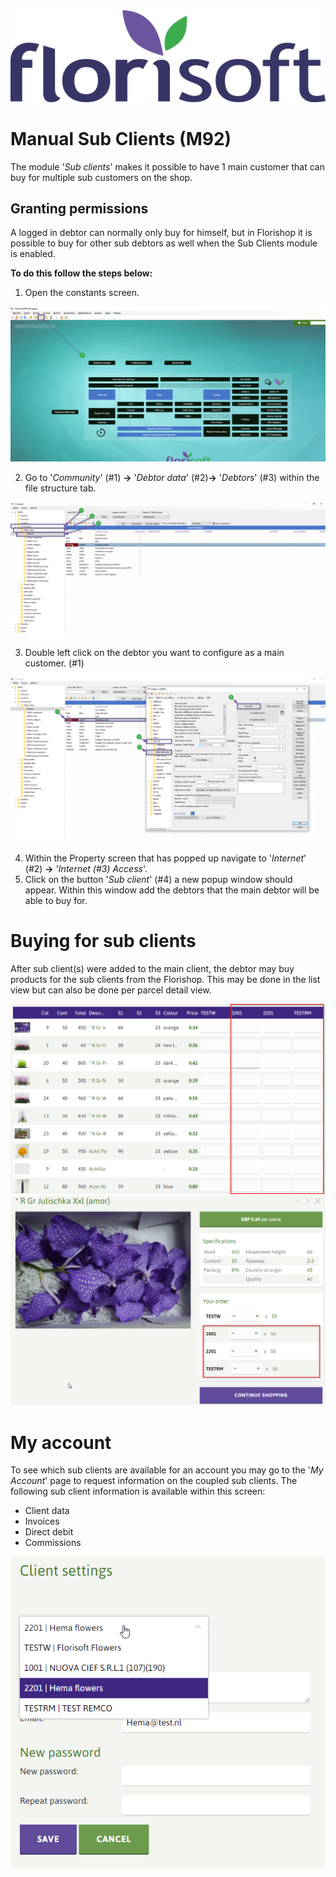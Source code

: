 <img src="../../fslogo.png">

# Manual Sub Clients (M92)

The module '*Sub clients*' makes it possible to have 1 main customer that can buy for multiple sub customers on the shop.

## Granting permissions

A logged in debtor can normally only buy for himself, but in Florishop it is possible to buy for other sub debtors as well when the Sub Clients module is enabled. 

**To do this follow the steps below:**

1. Open the constants screen.

<img src=".Sub clients/media/image1.png">

2. Go to '*Community*' (#1) **→** '*Debtor data*' (#2)**→** '*Debtors*' (#3) within the file structure tab.

<img src=".Sub clients/media/image2.png">

3. Double left click on the debtor you want to configure as a main customer. (#1)

<img src=".Sub clients/media/image4.png">

4. Within the Property screen that has popped up navigate to '*Internet*' (#2) **→** '*Internet (#3) Access*'.
5. Click on the button '*Sub client*' (#4) a new popup window should appear. Within this window add the debtors that the main debtor will be able to buy for.


# Buying for sub clients

After sub client(s) were added to the main client, the debtor may buy products for the sub clients from the Florishop. This may be done in the list view but can also be done per parcel detail view. 

<img src=".Sub clients/media/image5.png">

<img src=".Sub clients/media/image6.png">

# My account

To see which sub clients are available for an account you may go to the '*My Account*' page to request information on the coupled sub clients. The following sub client information is available within this screen:

* Client data
* Invoices
* Direct debit
* Commissions

<img src=".Sub clients/media/image7.png">